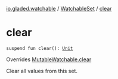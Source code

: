 [io.gladed.watchable](../index.md) / [WatchableSet](index.md) / [clear](./clear.md)

# clear

`suspend fun clear(): `[`Unit`](https://kotlinlang.org/api/latest/jvm/stdlib/kotlin/-unit/index.html)

Overrides [MutableWatchable.clear](../-mutable-watchable/clear.md)

Clear all values from this set.

